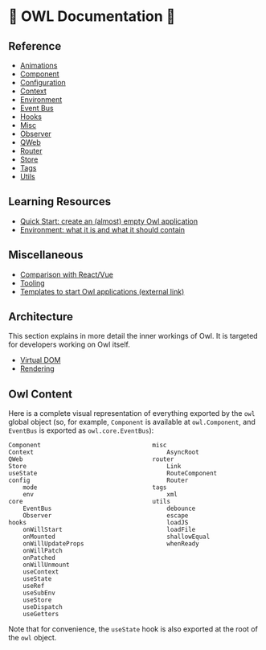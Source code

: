 # 🦉 OWL Documentation 🦉

## Reference

- [Animations](reference/animations.md)
- [Component](reference/component.md)
- [Configuration](reference/config.md)
- [Context](reference/context.md)
- [Environment](reference/environment.md)
- [Event Bus](reference/event_bus.md)
- [Hooks](reference/hooks.md)
- [Misc](reference/misc.md)
- [Observer](reference/observer.md)
- [QWeb](reference/qweb.md)
- [Router](reference/router.md)
- [Store](reference/store.md)
- [Tags](reference/tags.md)
- [Utils](reference/utils.md)

## Learning Resources

- [Quick Start: create an (almost) empty Owl application](learning/quick_start.md)
- [Environment: what it is and what it should contain](learning/environment.md)

## Miscellaneous

- [Comparison with React/Vue](comparison.md)
- [Tooling](tooling.md)
- [Templates to start Owl applications (external link)](https://github.com/ged-odoo/owl-templates)

## Architecture

This section explains in more detail the inner workings of Owl. It is targeted
for developers working on Owl itself.

- [Virtual DOM](architecture/vdom.md)
- [Rendering](architecture/rendering.md)

## Owl Content

Here is a complete visual representation of everything exported by the `owl`
global object (so, for example, `Component` is available at `owl.Component`,
and `EventBus` is exported as `owl.core.EventBus`):

```
Component                               misc
Context                                     AsyncRoot
QWeb                                    router
Store                                       Link
useState                                    RouteComponent
config                                      Router
    mode                                tags
    env                                     xml
core                                    utils
    EventBus                                debounce
    Observer                                escape
hooks                                       loadJS
    onWillStart                             loadFile
    onMounted                               shallowEqual
    onWillUpdateProps                       whenReady
    onWillPatch
    onPatched
    onWillUnmount
    useContext
    useState
    useRef
    useSubEnv
    useStore
    useDispatch
    useGetters
```

Note that for convenience, the `useState` hook is also exported at the root of the `owl` object.
